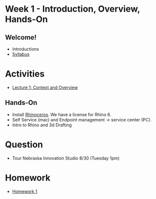 # Week 1 - Introduction, Overview, Hands-On
## Welcome!
- Introductions
- [Syllabus](/README.md)

# Activities
- [Lecture 1: Context and Overview](https://docs.google.com/presentation/d/1DCGSlhTRlIW8Zk072gA7pbsKkxcdenTfkjYP-M6Sd0U/edit?usp=sharing)

## Hands-On
- Install [Rhinoceros](https://www.rhino3d.com/). We have a license for Rhino 6.
- Self Service (mac) and Endpoint management -> service center (PC).
- Intro to Rhino and 3d Drafting

# Question
- Tour Nebraska Innovation Studio 8/30 (Tuesday 1pm)

# Homework
- [Homework 1](/hw/hw1.md)
